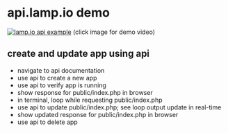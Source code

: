 # api.lamp.io demo

[![lamp.io api example](https://img.youtube.com/vi/f9VsXGgG8cQ/0.jpg)](https://www.youtube.com/watch?v=f9VsXGgG8cQ)
(click image for demo video)

## create and update app using api

- navigate to api documentation
- use api to create a new app
- use api to verify app is running
- show response for public/index.php in browser
- in terminal, loop while requesting public/index.php
- use api to update public/index.php; see loop output update in real-time
- show updated response for public/index.php in browser
- use api to delete app
